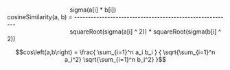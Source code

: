 ``` ```  
                                     sigma(a[i] * b[i])  
cosineSimilarity(a, b) = ---------------------------------------------------------  
                                     squareRoot(sigma(a[i] ^ 2)) * squareRoot(sigma(b[i] ^ 2))  
  
```math
cos\left(a,b\right) = \frac{ \sum_{i=1}^n a_i b_i } { \sqrt{\sum_{i=1}^n a_i^2} \sqrt{\sum_{i=1}^n b_i^2} }
```
